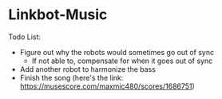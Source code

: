# Linkbot-Music

Todo List:
 - Figure out why the robots would sometimes go out of sync
    - If not able to, compensate for when it goes out of sync
 - Add another robot to harmonize the bass
 - Finish the song (here's the link: https://musescore.com/maxmic480/scores/1686751)
